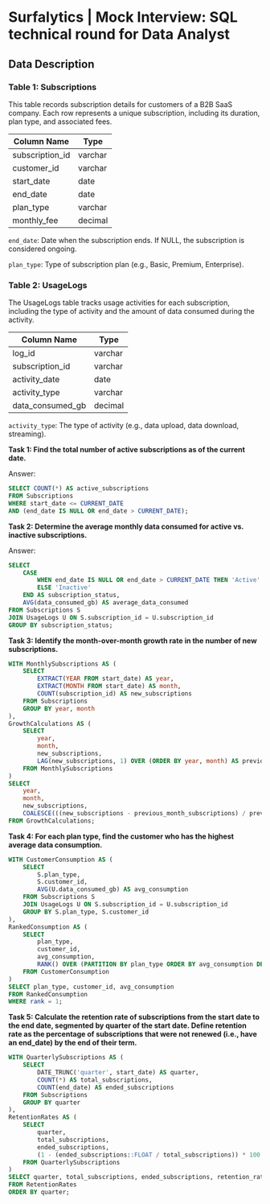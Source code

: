 # Surfalytics | Mock Interview: SQL technical round for Data Analyst

## Data Description

### Table 1: Subscriptions

This table records subscription details for customers of a B2B SaaS company. Each row represents a unique subscription, including its duration, plan type, and associated fees.

| Column Name     | Type    |
|-----------------|---------|
| subscription_id | varchar |
| customer_id     | varchar |
| start_date      | date    |
| end_date        | date    |
| plan_type       | varchar |
| monthly_fee     | decimal |

`end_date`: Date when the subscription ends. If NULL, the subscription is considered ongoing.

`plan_type`: Type of subscription plan (e.g., Basic, Premium, Enterprise).


### Table 2: UsageLogs

The UsageLogs table tracks usage activities for each subscription, including the type of activity and the amount of data consumed during the activity.

| Column Name      | Type    |
|------------------|---------|
| log_id           | varchar |
| subscription_id  | varchar |
| activity_date    | date    |
| activity_type    | varchar |
| data_consumed_gb | decimal |

`activity_type`: The type of activity (e.g., data upload, data download, streaming).

**Task 1: Find the total number of active subscriptions as of the current date.**

Answer: 

```sql
SELECT COUNT(*) AS active_subscriptions
FROM Subscriptions
WHERE start_date <= CURRENT_DATE
AND (end_date IS NULL OR end_date > CURRENT_DATE);
```

**Task 2: Determine the average monthly data consumed for active vs. inactive subscriptions.**

Answer: 

```sql
SELECT 
    CASE
        WHEN end_date IS NULL OR end_date > CURRENT_DATE THEN 'Active'
        ELSE 'Inactive'
    END AS subscription_status,
    AVG(data_consumed_gb) AS average_data_consumed
FROM Subscriptions S
JOIN UsageLogs U ON S.subscription_id = U.subscription_id
GROUP BY subscription_status;
```

**Task 3: Identify the month-over-month growth rate in the number of new subscriptions.**

```sql
WITH MonthlySubscriptions AS (
    SELECT
        EXTRACT(YEAR FROM start_date) AS year,
        EXTRACT(MONTH FROM start_date) AS month,
        COUNT(subscription_id) AS new_subscriptions
    FROM Subscriptions
    GROUP BY year, month
),
GrowthCalculations AS (
    SELECT
        year,
        month,
        new_subscriptions,
        LAG(new_subscriptions, 1) OVER (ORDER BY year, month) AS previous_month_subscriptions
    FROM MonthlySubscriptions
)
SELECT
    year,
    month,
    new_subscriptions,
    COALESCE(((new_subscriptions - previous_month_subscriptions) / previous_month_subscriptions::float) * 100, 0) AS growth_rate
FROM GrowthCalculations;
```

**Task 4: For each plan type, find the customer who has the highest average data consumption.**

```sql
WITH CustomerConsumption AS (
    SELECT
        S.plan_type,
        S.customer_id,
        AVG(U.data_consumed_gb) AS avg_consumption
    FROM Subscriptions S
    JOIN UsageLogs U ON S.subscription_id = U.subscription_id
    GROUP BY S.plan_type, S.customer_id
),
RankedConsumption AS (
    SELECT
        plan_type,
        customer_id,
        avg_consumption,
        RANK() OVER (PARTITION BY plan_type ORDER BY avg_consumption DESC) AS rank
    FROM CustomerConsumption
)
SELECT plan_type, customer_id, avg_consumption
FROM RankedConsumption
WHERE rank = 1;
```


**Task 5: Calculate the retention rate of subscriptions from the start date to the end date, segmented by quarter of the start date. Define retention rate as the percentage of subscriptions that were not renewed (i.e., have an end_date) by the end of their term.**

```sql
WITH QuarterlySubscriptions AS (
    SELECT
        DATE_TRUNC('quarter', start_date) AS quarter,
        COUNT(*) AS total_subscriptions,
        COUNT(end_date) AS ended_subscriptions
    FROM Subscriptions
    GROUP BY quarter
),
RetentionRates AS (
    SELECT
        quarter,
        total_subscriptions,
        ended_subscriptions,
        (1 - (ended_subscriptions::FLOAT / total_subscriptions)) * 100 AS retention_rate
    FROM QuarterlySubscriptions
)
SELECT quarter, total_subscriptions, ended_subscriptions, retention_rate
FROM RetentionRates
ORDER BY quarter;
```

